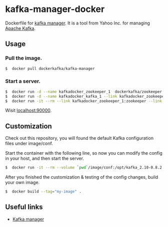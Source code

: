 kafka-manager-docker
============

Dockerfile for [kafka manager](https://github.com/yahoo/kafka-manager). It is a tool from Yahoo Inc. for managing [Apache Kafka](http://kafka.apache.org).

## Usage

### Pull the image.
```sh
$  docker pull dockerkafka/kafka-manager

```
### Start a server.
```sh
$  docker run -d --name kafkadocker_zookeeper_1  dockerkafka/zookeeper
$  docker run -d --name kafkadocker_kafka_1 --link kafkadocker_zookeeper_1:zookeeper dockerkafka/kafka
$  docker run -it --rm --link kafkadocker_zookeeper_1:zookeeper --link kafkadocker_kafka_1:kafka -p 9000:9000 -e ZK_HOSTS=zookeeper:2181 mdockerkafka/kafka-manager
```

Wisit [localhost:90000](localhost:90000).

## Customization

Check out this repository, you will found the default Kafka configuration files under image/conf.

Start the container with the following line, so now you can modify the config in your host, and then start the server.
```sh
$  docker run -it --rm --volume `pwd`/image/conf:/opt/kafka_2.10-0.8.2.1/config kafkadocker/kafka /bin/bash
```

After you finished the customization & testing of the config changes, build your own image.
```sh
$  docker build --tag="my-image" .
```

## Useful links
* [Kafka manager](https://github.com/yahoo/kafka-manager)
